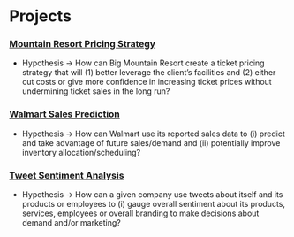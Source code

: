 # Projects
### [Mountain Resort Pricing Strategy](https://github.com/Daolaiya/Data-Science-Portfolio/tree/main/Project%201)
- Hypothesis → How can Big Mountain Resort create a ticket pricing strategy that will (1) better leverage the client’s facilities
and (2) either cut costs or give more confidence in increasing ticket prices without undermining ticket sales in the long run?

### [Walmart Sales Prediction](https://github.com/Daolaiya/Data-Science-Portfolio/tree/main/Project%202)
- Hypothesis → How can Walmart use its reported sales data to (i) predict and take advantage of future
sales/demand and (ii) potentially improve inventory allocation/scheduling?

### [Tweet Sentiment Analysis](https://github.com/Daolaiya/Data-Science-Portfolio/tree/main/Project%203)
- Hypothesis → How can a given company use tweets about itself and its products or employees to (i) gauge
overall sentiment about its products, services, employees or overall branding to make decisions about demand
and/or marketing?
